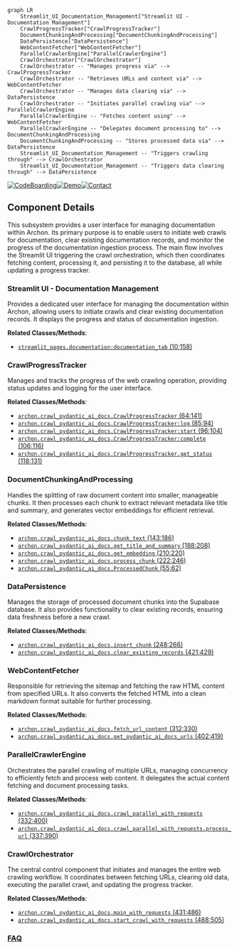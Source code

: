 ```mermaid
graph LR
    Streamlit_UI_Documentation_Management["Streamlit UI - Documentation Management"]
    CrawlProgressTracker["CrawlProgressTracker"]
    DocumentChunkingAndProcessing["DocumentChunkingAndProcessing"]
    DataPersistence["DataPersistence"]
    WebContentFetcher["WebContentFetcher"]
    ParallelCrawlerEngine["ParallelCrawlerEngine"]
    CrawlOrchestrator["CrawlOrchestrator"]
    CrawlOrchestrator -- "Manages progress via" --> CrawlProgressTracker
    CrawlOrchestrator -- "Retrieves URLs and content via" --> WebContentFetcher
    CrawlOrchestrator -- "Manages data clearing via" --> DataPersistence
    CrawlOrchestrator -- "Initiates parallel crawling via" --> ParallelCrawlerEngine
    ParallelCrawlerEngine -- "Fetches content using" --> WebContentFetcher
    ParallelCrawlerEngine -- "Delegates document processing to" --> DocumentChunkingAndProcessing
    DocumentChunkingAndProcessing -- "Stores processed data via" --> DataPersistence
    Streamlit_UI_Documentation_Management -- "Triggers crawling through" --> CrawlOrchestrator
    Streamlit_UI_Documentation_Management -- "Triggers data clearing through" --> DataPersistence
```
[![CodeBoarding](https://img.shields.io/badge/Generated%20by-CodeBoarding-9cf?style=flat-square)](https://github.com/CodeBoarding/GeneratedOnBoardings)[![Demo](https://img.shields.io/badge/Try%20our-Demo-blue?style=flat-square)](https://www.codeboarding.org/demo)[![Contact](https://img.shields.io/badge/Contact%20us%20-%20contact@codeboarding.org-lightgrey?style=flat-square)](mailto:contact@codeboarding.org)

## Component Details

This subsystem provides a user interface for managing documentation within Archon. Its primary purpose is to enable users to initiate web crawls for documentation, clear existing documentation records, and monitor the progress of the documentation ingestion process. The main flow involves the Streamlit UI triggering the crawl orchestration, which then coordinates fetching content, processing it, and persisting it to the database, all while updating a progress tracker.

### Streamlit UI - Documentation Management
Provides a dedicated user interface for managing the documentation within Archon, allowing users to initiate crawls and clear existing documentation records. It displays the progress and status of documentation ingestion.


**Related Classes/Methods**:

- <a href="https://github.com/coleam00/Archon/blob/master/iterations/v5-parallel-specialized-agents/streamlit_pages/documentation.py#L10-L158" target="_blank" rel="noopener noreferrer">`streamlit_pages.documentation:documentation_tab` (10:158)</a>


### CrawlProgressTracker
Manages and tracks the progress of the web crawling operation, providing status updates and logging for the user interface.


**Related Classes/Methods**:

- <a href="https://github.com/coleam00/Archon/blob/master/iterations/v4-streamlit-ui-overhaul/archon/crawl_pydantic_ai_docs.py#L64-L141" target="_blank" rel="noopener noreferrer">`archon.crawl_pydantic_ai_docs.CrawlProgressTracker` (64:141)</a>
- <a href="https://github.com/coleam00/Archon/blob/master/iterations/v4-streamlit-ui-overhaul/archon/crawl_pydantic_ai_docs.py#L85-L94" target="_blank" rel="noopener noreferrer">`archon.crawl_pydantic_ai_docs.CrawlProgressTracker:log` (85:94)</a>
- <a href="https://github.com/coleam00/Archon/blob/master/iterations/v4-streamlit-ui-overhaul/archon/crawl_pydantic_ai_docs.py#L96-L104" target="_blank" rel="noopener noreferrer">`archon.crawl_pydantic_ai_docs.CrawlProgressTracker:start` (96:104)</a>
- <a href="https://github.com/coleam00/Archon/blob/master/iterations/v4-streamlit-ui-overhaul/archon/crawl_pydantic_ai_docs.py#L106-L116" target="_blank" rel="noopener noreferrer">`archon.crawl_pydantic_ai_docs.CrawlProgressTracker:complete` (106:116)</a>
- <a href="https://github.com/coleam00/Archon/blob/master/iterations/v4-streamlit-ui-overhaul/archon/crawl_pydantic_ai_docs.py#L118-L131" target="_blank" rel="noopener noreferrer">`archon.crawl_pydantic_ai_docs.CrawlProgressTracker.get_status` (118:131)</a>


### DocumentChunkingAndProcessing
Handles the splitting of raw document content into smaller, manageable chunks. It then processes each chunk to extract relevant metadata like title and summary, and generates vector embeddings for efficient retrieval.


**Related Classes/Methods**:

- <a href="https://github.com/coleam00/Archon/blob/master/iterations/v4-streamlit-ui-overhaul/archon/crawl_pydantic_ai_docs.py#L143-L186" target="_blank" rel="noopener noreferrer">`archon.crawl_pydantic_ai_docs.chunk_text` (143:186)</a>
- <a href="https://github.com/coleam00/Archon/blob/master/iterations/v4-streamlit-ui-overhaul/archon/crawl_pydantic_ai_docs.py#L188-L208" target="_blank" rel="noopener noreferrer">`archon.crawl_pydantic_ai_docs.get_title_and_summary` (188:208)</a>
- <a href="https://github.com/coleam00/Archon/blob/master/iterations/v4-streamlit-ui-overhaul/archon/crawl_pydantic_ai_docs.py#L210-L220" target="_blank" rel="noopener noreferrer">`archon.crawl_pydantic_ai_docs.get_embedding` (210:220)</a>
- <a href="https://github.com/coleam00/Archon/blob/master/iterations/v4-streamlit-ui-overhaul/archon/crawl_pydantic_ai_docs.py#L222-L246" target="_blank" rel="noopener noreferrer">`archon.crawl_pydantic_ai_docs.process_chunk` (222:246)</a>
- <a href="https://github.com/coleam00/Archon/blob/master/iterations/v4-streamlit-ui-overhaul/archon/crawl_pydantic_ai_docs.py#L55-L62" target="_blank" rel="noopener noreferrer">`archon.crawl_pydantic_ai_docs.ProcessedChunk` (55:62)</a>


### DataPersistence
Manages the storage of processed document chunks into the Supabase database. It also provides functionality to clear existing records, ensuring data freshness before a new crawl.


**Related Classes/Methods**:

- <a href="https://github.com/coleam00/Archon/blob/master/iterations/v4-streamlit-ui-overhaul/archon/crawl_pydantic_ai_docs.py#L248-L266" target="_blank" rel="noopener noreferrer">`archon.crawl_pydantic_ai_docs.insert_chunk` (248:266)</a>
- <a href="https://github.com/coleam00/Archon/blob/master/iterations/v4-streamlit-ui-overhaul/archon/crawl_pydantic_ai_docs.py#L421-L429" target="_blank" rel="noopener noreferrer">`archon.crawl_pydantic_ai_docs.clear_existing_records` (421:429)</a>


### WebContentFetcher
Responsible for retrieving the sitemap and fetching the raw HTML content from specified URLs. It also converts the fetched HTML into a clean markdown format suitable for further processing.


**Related Classes/Methods**:

- <a href="https://github.com/coleam00/Archon/blob/master/iterations/v4-streamlit-ui-overhaul/archon/crawl_pydantic_ai_docs.py#L312-L330" target="_blank" rel="noopener noreferrer">`archon.crawl_pydantic_ai_docs.fetch_url_content` (312:330)</a>
- <a href="https://github.com/coleam00/Archon/blob/master/iterations/v4-streamlit-ui-overhaul/archon/crawl_pydantic_ai_docs.py#L402-L419" target="_blank" rel="noopener noreferrer">`archon.crawl_pydantic_ai_docs.get_pydantic_ai_docs_urls` (402:419)</a>


### ParallelCrawlerEngine
Orchestrates the parallel crawling of multiple URLs, managing concurrency to efficiently fetch and process web content. It delegates the actual content fetching and document processing tasks.


**Related Classes/Methods**:

- <a href="https://github.com/coleam00/Archon/blob/master/iterations/v4-streamlit-ui-overhaul/archon/crawl_pydantic_ai_docs.py#L332-L400" target="_blank" rel="noopener noreferrer">`archon.crawl_pydantic_ai_docs.crawl_parallel_with_requests` (332:400)</a>
- <a href="https://github.com/coleam00/Archon/blob/master/iterations/v4-streamlit-ui-overhaul/archon/crawl_pydantic_ai_docs.py#L337-L390" target="_blank" rel="noopener noreferrer">`archon.crawl_pydantic_ai_docs.crawl_parallel_with_requests.process_url` (337:390)</a>


### CrawlOrchestrator
The central control component that initiates and manages the entire web crawling workflow. It coordinates between fetching URLs, clearing old data, executing the parallel crawl, and updating the progress tracker.


**Related Classes/Methods**:

- <a href="https://github.com/coleam00/Archon/blob/master/iterations/v4-streamlit-ui-overhaul/archon/crawl_pydantic_ai_docs.py#L431-L486" target="_blank" rel="noopener noreferrer">`archon.crawl_pydantic_ai_docs.main_with_requests` (431:486)</a>
- <a href="https://github.com/coleam00/Archon/blob/master/iterations/v4-streamlit-ui-overhaul/archon/crawl_pydantic_ai_docs.py#L488-L505" target="_blank" rel="noopener noreferrer">`archon.crawl_pydantic_ai_docs.start_crawl_with_requests` (488:505)</a>




### [FAQ](https://github.com/CodeBoarding/GeneratedOnBoardings/tree/main?tab=readme-ov-file#faq)